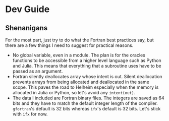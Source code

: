 # Dev Guide

## Shenanigans

For the most part, just try to do what the Fortran best practices say, but
there are a few things I need to suggest for practical reasons.

- No global variable, even in a module. The plan is for the oracles functions
  to be accessible from a higher level language such as Python and Julia. This
  means that everything that a subroutine uses have to be passed as an
  argument.
- Fortran silently deallocates array whose intent is out. Silent deallocation
  prevents arrays from being allocated and deallocated in the same scope. This
  paves the road to Helheim especially when the memory is allocated in Julia or
  Python, so let's avoid any `intent(out)`.
- The data I included are Fortran binary files. The integers are saved as 64
  bits and they have to match the default integer length of the compiler.
  `gfortran`'s default is 32 bits whereas `ifx`'s default is 32 bits. Let's
  stick with `ifx` for now.

